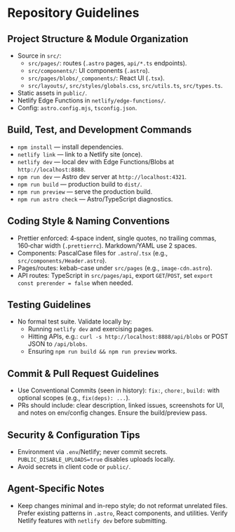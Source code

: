 # Repository Guidelines

## Project Structure & Module Organization
- Source in `src/`:
  - `src/pages/`: routes (`.astro` pages, `api/*.ts` endpoints).
  - `src/components/`: UI components (`.astro`).
  - `src/pages/blobs/_components/`: React UI (`.tsx`).
  - `src/layouts/`, `src/styles/globals.css`, `src/utils.ts`, `src/types.ts`.
- Static assets in `public/`.
- Netlify Edge Functions in `netlify/edge-functions/`.
- Config: `astro.config.mjs`, `tsconfig.json`.

## Build, Test, and Development Commands
- `npm install` — install dependencies.
- `netlify link` — link to a Netlify site (once).
- `netlify dev` — local dev with Edge Functions/Blobs at `http://localhost:8888`.
- `npm run dev` — Astro dev server at `http://localhost:4321`.
- `npm run build` — production build to `dist/`.
- `npm run preview` — serve the production build.
- `npm run astro check` — Astro/TypeScript diagnostics.

## Coding Style & Naming Conventions
- Prettier enforced: 4‑space indent, single quotes, no trailing commas, 160‑char width (`.prettierrc`). Markdown/YAML use 2 spaces.
- Components: PascalCase files for `.astro`/`.tsx` (e.g., `src/components/Header.astro`).
- Pages/routes: kebab-case under `src/pages` (e.g., `image-cdn.astro`).
- API routes: TypeScript in `src/pages/api`, export `GET`/`POST`, set `export const prerender = false` when needed.

## Testing Guidelines
- No formal test suite. Validate locally by:
  - Running `netlify dev` and exercising pages.
  - Hitting APIs, e.g.: `curl -s http://localhost:8888/api/blobs` or POST JSON to `/api/blobs`.
  - Ensuring `npm run build && npm run preview` works.

## Commit & Pull Request Guidelines
- Use Conventional Commits (seen in history): `fix:`, `chore:`, `build:` with optional scopes (e.g., `fix(deps): ...`).
- PRs should include: clear description, linked issues, screenshots for UI, and notes on env/config changes. Ensure the build/preview pass.

## Security & Configuration Tips
- Environment via `.env`/Netlify; never commit secrets. `PUBLIC_DISABLE_UPLOADS=true` disables uploads locally.
- Avoid secrets in client code or `public/`.

## Agent-Specific Notes
- Keep changes minimal and in-repo style; do not reformat unrelated files. Prefer existing patterns in `.astro`, React components, and utilities. Verify Netlify features with `netlify dev` before submitting.

